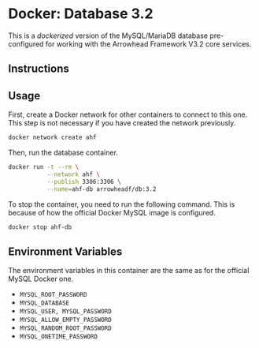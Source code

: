# Docker: Database 3.2

This is a _dockerized_ version of the MySQL/MariaDB database pre-configured for
working with the Arrowhead Framework V3.2 core services.

## Instructions

## Usage
First, create a Docker network for other containers to connect to this one. This
step is not necessary if you have created the network previously.

```bash
docker network create ahf
```

Then, run the database container.
```bash
docker run -t --rm \
           --network ahf \
           --publish 3306:3306 \
           --name=ahf-db arrowheadf/db:3.2
```

To stop the container, you need to run the following command. This is because of
how the official Docker MySQL image is configured.

```bash
docker stop ahf-db
``` 

## Environment Variables

The environment variables in this container are the same as for the official
MySQL Docker one.

* `MYSQL_ROOT_PASSWORD`
* `MYSQL_DATABASE`
* `MYSQL_USER, MYSQL_PASSWORD`
* `MYSQL_ALLOW_EMPTY_PASSWORD`
* `MYSQL_RANDOM_ROOT_PASSWORD`
* `MYSQL_ONETIME_PASSWORD`
